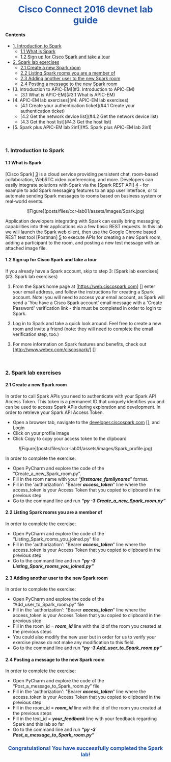<div align="center">
<h1 style="color: #2155ae">
Cisco Connect 2016 devnet lab guide
</h1>
</div>


<h4 id="Contents">Contents</h4>

*   [1. Introduction to Spark](#1-Introduction-to-Spark)
    *   [1.1 What is Spark](#1-1-What-is-Spark)
    *   [1.2 Sign up for Cisco Spark and take a tour](#1-2-Sign-up-for-Cisco-Spark-and-take-a-tour)
*   [2. Spark lab exercises](#2-Spark-lab-exercises)
    *   [2.1 Create a new Spark room](#2-1-Create-a-new-Spark-room)
    *   [2.2 Listing Spark rooms you are a member of](#2-2-Listing-Spark-rooms-you-are-a-member-of)
    *   [2.3 Adding another user to the new Spark room](#2-3-Adding-another-user-to-the-new-Spark-room)
    *   [2.4 Posting a message to the new Spark room](#2-4-Posting-a-message-to-the-new-Spark-room)
*   [3. Introduction to APIC-EM](#3. Introduction to APIC-EM)
    *   [3.1 What is APIC-EM](#3.1 What is APIC-EM)
*   [4. APIC-EM lab exercises](#4. APIC-EM lab exercises)
    *   [4.1 Create your authentication ticket](#4.1 Create your authentication ticket)
    *   [4.2 Get the network device list](#4.2 Get the network device list)
    *   [4.3 Get the host list](#4.3 Get the host list)
*   [5. Spark plus APIC-EM lab 2in1](#5. Spark plus APIC-EM lab 2in1)


</br>
<h3 id="1-Introduction-to-Spark">1. Introduction to Spark</h3>

#### 1.1 What is Spark

[Cisco Spark] [3] is a cloud service providing persistent chat, room-based collaboration, WebRTC video conferencing, and more. Developers can easily integrate solutions with Spark via the [Spark REST API] [4] - for example to add Spark messaging features to an app user interface, or to automate sending Spark messages to rooms based on business system or real-world events.

[3]: https://www.ciscospark.com/
[4]: https://developer.ciscospark.com/getting-started.html

<div align="center">
![Figure](posts/files/ccr-lab01/assets/images/Spark.jpg)
</div>

Application developers integrating with Spark can easily bring messaging capabilities into their applications via a few basic REST requests. In this lab we will launch the Spark web client, then use the Google Chrome based REST test tool [Postman] [5] to execute APIs for creating a new Spark room, adding a participant to the room, and posting a new test message with an attached image file.

[5]: https://www.getpostman.com/


<h4 id="1-2-Sign-up-for-Cisco-Spark-and-take-a-tour">1.2 Sign up for Cisco Spark and take a tour</h4>

If you already have a Spark account, skip to step 3:  [Spark lab exercises](#3. Spark lab exercises)

1. From the Spark home page at [https://web.ciscospark.com] [] enter your email address, and follow the instructions for creating a Spark account. Note: you will need to access your email account, as Spark will send a 'You have a Cisco Spark account' email message with a 'Create Password' verification link - this must be completed in order to login to Spark.

2.	Log in to Spark and take a quick look around. Feel free to create a new room and invite a friend (note: they will need to complete the email verification step, too.)

3.	For more information on Spark features and benefits, check out [http://www.webex.com/ciscospark/] []

[https://web.ciscospark.com]: https://web.ciscospark.com
[http://www.webex.com/ciscospark/]: http://www.webex.com/ciscospark/







</br>
<h3 id="2-Spark-lab-exercises">2. Spark lab exercises</h3>

<h4 id="2-1-Create-a-new-Spark-room">2.1 Create a new Spark room</h4>

In order to call Spark APIs you need to authenticate with your Spark API Access Token. This token is a permanent ID that uniquely identifies you and can be used to access Spark APIs during exploration and development. In order to retrieve your Spark API Access Token.
*	Open a browser tab, navigate to the [developer.ciscospark.com] [], and Login
*	Click on your profile image
*	Click Copy to copy your access token to the clipboard

[developer.ciscospark.com]: developer.ciscospark.com

<div align="center">
![Figure](posts/files/ccr-lab01/assets/images/Spark_profile.jpg)
</div>


In order to complete the exercise:
*	Open PyCharm and explore the code of the “Create_a_new_Spark_room.py”.
*	Fill in the room name with your “***firstname_familyname***” format.
*	Fill in the 'authorization': "Bearer ***access_token***" line where the access_token is your Access Token that you copied to clipboard in the previous step
*	Go to the command line and run ***“py -3 Create_a_new_Spark_room.py”***


<h4 id="2-2-Listing-Spark-rooms-you-are-a-member-of">2.2 Listing Spark rooms you are a member of</h4>

In order to complete the exercise:
*	Open PyCharm and explore the code of the “Listing_Spark_rooms_you_joined.py” file
*	Fill in the 'authorization': "Bearer ***access_token***" line where the access_token is your Access Token that you copied to clipboard in the previous step
*	Go to the command line and run ***“py -3 Listing_Spark_rooms_you_joined.py”***


<h4 id="2-3-Adding-another-user-to-the-new-Spark-room">2.3 Adding another user to the new Spark room</h4>

In order to complete the exercise:
*	Open PyCharm and explore the code of the “Add_user_to_Spark_room.py” file
*	Fill in the 'authorization': "Bearer ***access_token***" line where the access_token is your Access Token that you copied to clipboard in the previous step
*	Fill in the room_id = ***room_id*** line with the id of the room you created at the previous steps
*	You could also modify the new user but in order for us to verify your exercise please do not make any modification to this field.
*	Go to the command line and run ***“py -3 Add_user_to_Spark_room.py”***

<h4 id="2-4-Posting-a-message-to-the-new-Spark-room">2.4 Posting a message to the new Spark room</h4>

In order to complete the exercise:
*	Open PyCharm and explore the code of the “Post_a_message_to_Spark_room.py” file
*	Fill in the 'authorization': "Bearer ***access_token***" line where the access_token is your Access Token that you copied to clipboard in the previous step
*	Fill in the room_id = ***room_id*** line with the id of the room you created at the previous steps
*	Fill in the text_id = ***your_feedback*** line with your feedback regarding Spark and this lab so far
*	Go to the command line and run ***“py -3 Post_a_message_to_Spark_room.py”***

<div align="center">
<h3 style="color: #2155ae">
Congratulations! You have successfully completed the Spark lab!
</h3>
</div>



</br>


</h2>
</div>
